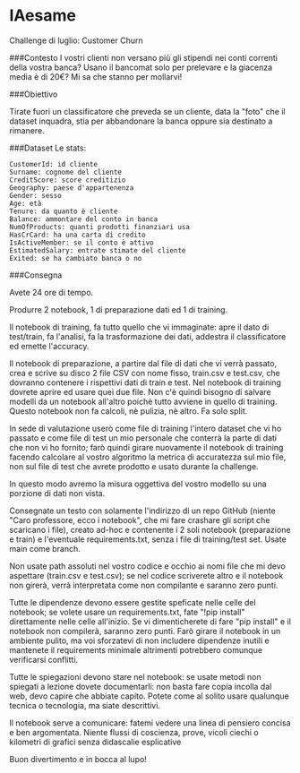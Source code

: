 # IAesame
Challenge di luglio: Customer Churn

###Contesto
I vostri clienti non versano più gli stipendi nei conti correnti della vostra banca? Usano il bancomat solo per prelevare e la giacenza media è di 20€? Mi sa che stanno per mollarvi!

###Obiettivo

Tirate fuori un classificatore che preveda se un cliente, data la "foto" che il dataset inquadra, stia per abbandonare la banca oppure sia destinato a rimanere.

###Dataset
Le stats:

    CustomerId: id cliente
    Surname: cognome del cliente
    CreditScore: score creditizio
    Geography: paese d'appartenenza
    Gender: sesso
    Age: età
    Tenure: da quanto è cliente
    Balance: ammontare del conto in banca
    NumOfProducts: quanti prodotti finanziari usa
    HasCrCard: ha una carta di credito
    IsActiveMember: se il conto è attivo
    EstimatedSalary: entrate stimate del cliente
    Exited: se ha cambiato banca o no

###Consegna

Avete 24 ore di tempo.

Produrre 2 notebook, 1 di preparazione dati ed 1 di training.

Il notebook di training, fa tutto quello che vi immaginate: apre il dato di test/train, fa l'analisi, fa la trasformazione dei dati, addestra il classificatore ed emette l'accuracy.

Il notebook di preparazione, a partire dal file di dati che vi verrà passato, crea e scrive su disco 2 file CSV con nome fisso, train.csv e test.csv, che dovranno contenere i rispettivi dati di train e test. Nel notebook di training dovrete aprire ed usare quei due file. Non c'è quindi bisogno di salvare modelli da un notebook all'altro poichè tutto avviene in quello di training. Questo notebook non fa calcoli, nè pulizia, nè altro. Fa solo split.

In sede di valutazione userò come file di training l'intero dataset che vi ho passato e come file di test un mio personale che conterrà la parte di dati che non vi ho fornito; farò quindi girare nuovamente il notebook di training facendo calcolare al vostro algoritmo la metrica di accuratezza sul mio file, non sul file di test che avrete prodotto e usato durante la challenge.

In questo modo avremo la misura oggettiva del vostro modello su una porzione di dati non vista.

Consegnate un testo con solamente l'indirizzo di un repo GitHub (niente "Caro professore, ecco i notebook", che mi fare crashare gli script che scaricano i file), creato ad-hoc e contenente i 2 soli notebook (preparazione e train) e l'eventuale requirements.txt, senza i file di training/test set. Usate main come branch.

Non usate path assoluti nel vostro codice e occhio ai nomi file che mi devo aspettare (train.csv e test.csv); se nel codice scriverete altro e il notebook non girerà, verrà interpretata come non compilante e saranno zero punti.

Tutte le dipendenze devono essere gestite speficate nelle celle del notebook; se volete usare un requirements.txt, fate "!pip install" direttamente nelle celle all'inizio. Se vi dimenticherete di fare "pip install" e il notebook non compilerà, saranno zero punti. Farò girare il notebook in un ambiente pulito, ma voi sforzatevi di non includere dipendenze inutili e mantenete il requirements minimale altrimenti potrebbero comunque verificarsi conflitti.

Tutte le spiegazioni devono stare nel notebook: se usate metodi non spiegati a lezione dovete documentarli: non basta fare copia incolla dal web, devo capire che abbiate capito. Potete come al solito usare qualunque tecnica o tecnologia, ma siate descrittivi.

Il notebook serve a comunicare: fatemi vedere una linea di pensiero concisa e ben argomentata. Niente flussi di coscienza, prove, vicoli ciechi o kilometri di grafici senza didascalie esplicative

Buon divertimento e in bocca al lupo!
